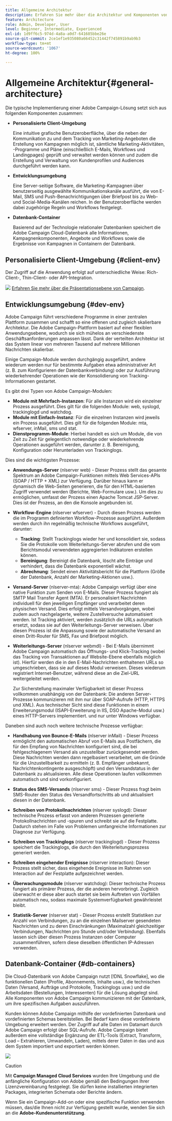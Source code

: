 ```yaml
---
title: Allgemeine Architektur
description: Erfahren Sie mehr über die Architektur und Komponenten von Campaign.
feature: Architecture
role: Admin, Developer, User
level: Beginner, Intermediate, Experienced
exl-id: 1d9ff6c5-974d-4a8a-a0d7-641685bbe26e
source-git-commit: 2ce1ef1e935080a66452c31442f745891b9ab9b3
workflow-type: tm+mt
source-wordcount: '1067'
ht-degree: 100%

---
```


# Allgemeine Architektur{#general-architecture}

Die typische Implementierung einer Adobe Campaign-Lösung setzt sich aus folgenden Komponenten zusammen:

* **Personalisierte Client-Umgebung**

   Eine intuitive grafische Benutzeroberfläche, über die neben der Kommunikation zu und dem Tracking von Marketing-Angeboten die Erstellung von Kampagnen möglich ist, sämtliche Marketing-Aktivitäten, -Programme und Pläne (einschließlich E-Mails, Workflows und Landingpages) geprüft und verwaltet werden können und zudem die Erstellung und Verwaltung von Kundenprofilen und Audiences durchgeführt werden kann.

* **Entwicklungsumgebung**

   Eine Server-seitige Software, die Marketing-Kampagnen über benutzerseitig ausgewählte Kommunikationskanäle ausführt, die von E-Mail, SMS und Push-Benachrichtigungen über Briefpost bis zu Web- und Social-Media-Kanälen reichen. In der Benutzeroberfläche werden dabei zugehörige Regeln und Workflows festgelegt.

* **Datenbank-Container**

   Basierend auf der Technologie relationaler Datenbanken speichert die Adobe Campaign Cloud-Datenbank alle Informationen, Kampagnenkomponenten, Angebote und Workflows sowie die Ergebnisse von Kampagnen in Containern der Datenbank.

## Personalisierte Client-Umgebung {#client-env}

Der Zugriff auf die Anwendung erfolgt auf unterschiedliche Weise: Rich-Client-, Thin-Client- oder API-Integration.

![](../assets/do-not-localize/glass.png) [Erfahren Sie mehr über die Präsentationsebene von Campaign](../start/ac-components.md).

## Entwicklungsumgebung {#dev-env}

Adobe Campaign führt verschiedene Programme in einer zentralen Plattform zusammen und schafft so eine offenen und zugleich skalierbare Architektur. Die Adobe Campaign-Plattform basiert auf einer flexiblen Anwendungsebene, wodurch sie sich mühelos an verschiedenste Geschäftsanforderungen anpassen lässt. Dank der verteilten Architektur ist das System linear von mehreren Tausend auf mehrere Millionen Nachrichten skalierbar.

Einige Campaign-Module werden durchgängig ausgeführt, andere wiederum werden nur für bestimmte Aufgaben etwa administrativer Art (z. B. zum Konfigurieren der Datenbankverbindung) oder zur Ausführung wiederkehrender Operationen wie der Konsolidierung von Tracking-Informationen gestartet.

Es gibt drei Typen von Adobe Campaign-Modulen:

* **Module mit Mehrfach-Instanzen**: Für alle Instanzen wird ein einzelner Prozess ausgeführt. Dies gilt für die folgenden Module: web, syslogd, trackinglogd und watchdog.
* **Module mit Einfach-Instanz**: Für die einzelnen Instanzen wird jeweils ein Prozess ausgeführt. Dies gilt für die folgenden Module: mta, wfserver, inMail, sms und stat.
* **Dienstprogramm-Module**: Hierbei handelt es sich um Module, die von Zeit zu Zeit für gelegentlich notwendige oder wiederkehrende Operationen ausgeführt werden, darunter z. B. Bereinigung, Konfiguration oder Herunterladen von Trackinglogs.

Dies sind die wichtigsten Prozesse:

* **Anwendungs-Server** (nlserver web)  - Dieser Prozess stellt das gesamte Spektrum an Adobe Campaign-Funktionen mittels Web Services-APIs (SOAP / HTTP + XML) zur Verfügung. Darüber hinaus kann er dynamisch die Web-Seiten generieren, die für den HTML-basierten Zugriff verwendet werden (Berichte, Web-Formulare usw.). Um dies zu ermöglichen, umfasst der Prozess einen Apache Tomcat JSP-Server. Dies ist der Prozess, an den die Konsole angebunden ist.

* **Workflow-Engine** (nlserver wfserver)  - Durch diesen Prozess werden die im Programm definierten Workflow-Prozesse ausgeführt. Außerdem werden durch ihn regelmäßig technische Workflows ausgeführt, darunter:

   * **Tracking**: Stellt Trackinglogs wieder her und konsolidiert sie, sodass Sie die Protokolle vom Weiterleitungs-Server abrufen und die vom Berichtsmodul verwendeten aggregierten Indikatoren erstellen können.
   * **Bereinigung**: Bereinigt die Datenbank, löscht alte Einträge und verhindert, dass die Datenbank exponentiell wächst.
   * **Abrechnung**: Sendet einen Aktivitätsbericht für die Plattform (Größe der Datenbank, Anzahl der Marketing-Aktionen usw.).

* **Versand-Server** (nlserver-mta): Adobe Campaign verfügt über eine native Funktion zum Senden von E-Mails. Dieser Prozess fungiert als SMTP Mail Transfer Agent (MTA). Er personalisiert Nachrichten individuell für den jeweiligen Empfänger und verarbeitet deren physischen Versand. Dies erfolgt mittels Versandvorgängen, wobei zudem auch nachgelagerte, weitere Zustellversuche automatisiert werden. Ist Tracking aktiviert, werden zusätzlich die URLs automatisch ersetzt, sodass sie auf den Weiterleitungs-Server verweisen. Über diesen Prozess ist die Anpassung sowie der automatische Versand an einen Dritt-Router für SMS, Fax und Briefpost möglich.

* **Weiterleitungs-Server** (nlserver webmdl)  - Bei E-Mails übernimmt Adobe Campaign automatisch das Öffnungs- und Klick-Tracking (wobei das Tracking von Transaktionen auf Website-Ebene ebenfalls möglich ist). Hierfür werden die in den E-Mail-Nachrichten enthaltenen URLs so umgeschrieben, dass sie auf dieses Modul verweisen. Dieses wiederum registriert Internet-Benutzer, während diese an die Ziel-URL weitergeleitet werden.

   Zur Sicherstellung maximaler Verfügbarkeit ist dieser Prozess vollkommen unabhängig von der Datenbank: Die anderen Server-Prozesse kommunizieren mit ihm nur über SOAP-Aufrufe (HTTP, HTTPS und XML). Aus technischer Sicht sind diese Funktionen in einem Erweiterungsmodul (ISAPI-Erweiterung in IIS, DSO Apache-Modul usw.) eines HTTP-Servers implementiert. und nur unter Windows verfügbar.

Daneben sind auch noch weitere technische Prozesse verfügbar:

* **Handhabung von Bounce-E-Mails** (nlserver inMail)  - Dieser Prozess ermöglicht den automatischen Abruf von E-Mails aus Postfächern, die für den Empfang von Nachrichten konfiguriert sind, die bei fehlgeschlagenem Versand als unzustellbar zurückgesendet werden. Diese Nachrichten werden dann regelbasiert verarbeitet, um die Gründe für die Unzustellbarkeit zu ermitteln (z. B. Empfänger unbekannt, Nachrichtenkontingente ausgeschöpft) und den Versandstatus in der Datenbank zu aktualisieren. Alle diese Operationen laufen vollkommen automatisch und sind vorkonfiguriert.

* **Status des SMS-Versands** (nlserver sms)  - Dieser Prozess fragt beim SMS-Router den Status des Versandfortschritts ab und aktualisiert diesen in der Datenbank.

* **Schreiben von Protokollnachrichten** (nlserver syslogd): Dieser technische Prozess erfasst von anderen Prozessen generierte Protokollnachrichten und -spuren und schreibt sie auf die Festplatte. Dadurch stehen im Falle von Problemen umfangreiche Informationen zur Diagnose zur Verfügung.

* **Schreiben von Trackinglogs** (nlserver trackinglogd)  - Dieser Prozess speichert die Trackinglogs, die durch den Weiterleitungsprozess generiert werden.

* **Schreiben eingehender Ereignisse** (nlserver interaction): Dieser Prozess stellt sicher, dass eingehende Ereignisse im Rahmen von Interaction auf der Festplatte aufgezeichnet werden.

* **Überwachungsmodule** (nlserver watchdog): Dieser technische Prozess fungiert als primärer Prozess, der die anderen hervorbringt. Zugleich überwacht er diese aber auch startet sie beim Auftreten von Vorfällen automatisch neu, sodass maximale Systemverfügbarkeit gewährleistet bleibt.

* **Statistik-Server** (nlserver stat)  - Dieser Prozess erstellt Statistiken zur Anzahl von Verbindungen, zu an die einzelnen Mailserver gesendeten Nachrichten und zu deren Einschränkungen (Maximalzahl gleichzeitiger Verbindungen, Nachrichten pro Stunde und/oder Verbindung). Ebenfalls lassen sich über diesen Prozess Instanzen oder Computer zusammenführen, sofern diese dieselben öffentlichen IP-Adressen verwenden.

## Datenbank-Container {#db-containers}

Die Cloud-Datenbank von Adobe Campaign nutzt [!DNL Snowflake], wo die funktionellen Daten (Profile, Abonnements, Inhalte usw.), die technischen Daten (Versand, Aufträge und Protokolle, Trackinglogs usw.) und die Arbeitsdaten (Bestellungen, Interessenten) für die Lösung abgelegt sind. Alle Komponenten von Adobe Campaign kommunizieren mit der Datenbank, um ihre spezifischen Aufgaben auszuführen.

Kunden können Adobe Campaign mithilfe der vordefinierten Datenbank und vordefinierten Schemas bereitstellen. Bei Bedarf kann diese vordefinierte Umgebung erweitert werden. Der Zugriff auf alle Daten im Datamart durch Adobe Campaign erfolgt über SQL-Aufrufe. Adobe Campaign bietet außerdem eine vollständige Ergänzung der ETL-Tools (Extract, Transform, Load – Extrahieren, Umwandeln, Laden), mittels derer Daten in das und aus dem System importiert und exportiert werden können.

![](assets/data-flow-diagram.png)


>[!CAUTION]
>
>Mit **Campaign Managed Cloud Services** wurden Ihre Umgebung und die anfängliche Konfiguration von Adobe gemäß den Bedingungen Ihrer Lizenzvereinbarung festgelegt. Sie dürfen keine installierten integrierten Packages, integrierten Schemata oder Berichte ändern.
>
>Wenn Sie ein Campaign-Add-on oder eine spezifische Funktion verwenden müssen, das/die Ihnen nicht zur Verfügung gestellt wurde, wenden Sie sich an die **Adobe-Kundenunterstützung**.
